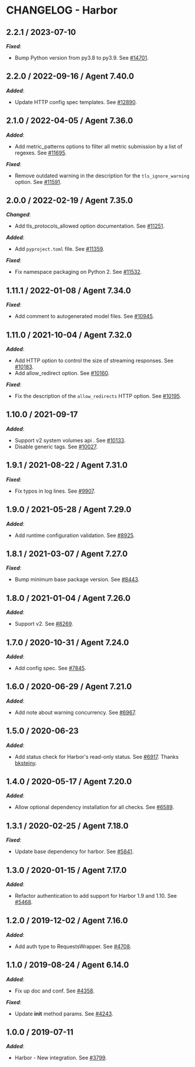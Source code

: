 # CHANGELOG - Harbor

## 2.2.1 / 2023-07-10

***Fixed***:

* Bump Python version from py3.8 to py3.9. See [#14701](https://github.com/DataDog/integrations-core/pull/14701).

## 2.2.0 / 2022-09-16 / Agent 7.40.0

***Added***: 

* Update HTTP config spec templates. See [#12890](https://github.com/DataDog/integrations-core/pull/12890).


## 2.1.0 / 2022-04-05 / Agent 7.36.0

***Added***: 

* Add metric_patterns options to filter all metric submission by a list of regexes. See [#11695](https://github.com/DataDog/integrations-core/pull/11695).

***Fixed***: 

* Remove outdated warning in the description for the `tls_ignore_warning` option. See [#11591](https://github.com/DataDog/integrations-core/pull/11591).


## 2.0.0 / 2022-02-19 / Agent 7.35.0

***Changed***: 

* Add tls_protocols_allowed option documentation. See [#11251](https://github.com/DataDog/integrations-core/pull/11251).

***Added***: 

* Add `pyproject.toml` file. See [#11359](https://github.com/DataDog/integrations-core/pull/11359).

***Fixed***: 

* Fix namespace packaging on Python 2. See [#11532](https://github.com/DataDog/integrations-core/pull/11532).


## 1.11.1 / 2022-01-08 / Agent 7.34.0

***Fixed***: 

* Add comment to autogenerated model files. See [#10945](https://github.com/DataDog/integrations-core/pull/10945).


## 1.11.0 / 2021-10-04 / Agent 7.32.0

***Added***: 

* Add HTTP option to control the size of streaming responses. See [#10183](https://github.com/DataDog/integrations-core/pull/10183).
* Add allow_redirect option. See [#10160](https://github.com/DataDog/integrations-core/pull/10160).

***Fixed***: 

* Fix the description of the `allow_redirects` HTTP option. See [#10195](https://github.com/DataDog/integrations-core/pull/10195).


## 1.10.0 / 2021-09-17

***Added***: 

* Support v2 system volumes api . See [#10133](https://github.com/DataDog/integrations-core/pull/10133).
* Disable generic tags. See [#10027](https://github.com/DataDog/integrations-core/pull/10027).


## 1.9.1 / 2021-08-22 / Agent 7.31.0

***Fixed***: 

* Fix typos in log lines. See [#9907](https://github.com/DataDog/integrations-core/pull/9907).


## 1.9.0 / 2021-05-28 / Agent 7.29.0

***Added***: 

* Add runtime configuration validation. See [#8925](https://github.com/DataDog/integrations-core/pull/8925).


## 1.8.1 / 2021-03-07 / Agent 7.27.0

***Fixed***: 

* Bump minimum base package version. See [#8443](https://github.com/DataDog/integrations-core/pull/8443).


## 1.8.0 / 2021-01-04 / Agent 7.26.0

***Added***: 

* Support v2. See [#8269](https://github.com/DataDog/integrations-core/pull/8269).


## 1.7.0 / 2020-10-31 / Agent 7.24.0

***Added***: 

* Add config spec. See [#7845](https://github.com/DataDog/integrations-core/pull/7845).


## 1.6.0 / 2020-06-29 / Agent 7.21.0

***Added***: 

* Add note about warning concurrency. See [#6967](https://github.com/DataDog/integrations-core/pull/6967).


## 1.5.0 / 2020-06-23

***Added***: 

* Add status check for Harbor's read-only status. See [#6917](https://github.com/DataDog/integrations-core/pull/6917). Thanks [bksteiny](https://github.com/bksteiny).


## 1.4.0 / 2020-05-17 / Agent 7.20.0

***Added***: 

* Allow optional dependency installation for all checks. See [#6589](https://github.com/DataDog/integrations-core/pull/6589).


## 1.3.1 / 2020-02-25 / Agent 7.18.0

***Fixed***: 

* Update base dependency for harbor. See [#5841](https://github.com/DataDog/integrations-core/pull/5841).


## 1.3.0 / 2020-01-15 / Agent 7.17.0

***Added***: 

* Refactor authentication to add support for Harbor 1.9 and 1.10. See [#5468](https://github.com/DataDog/integrations-core/pull/5468).


## 1.2.0 / 2019-12-02 / Agent 7.16.0

***Added***: 

* Add auth type to RequestsWrapper. See [#4708](https://github.com/DataDog/integrations-core/pull/4708).


## 1.1.0 / 2019-08-24 / Agent 6.14.0

***Added***: 

* Fix up doc and conf. See [#4358](https://github.com/DataDog/integrations-core/pull/4358).

***Fixed***: 

* Update __init__ method params. See [#4243](https://github.com/DataDog/integrations-core/pull/4243).


## 1.0.0 / 2019-07-11

***Added***: 

* Harbor - New integration. See [#3799](https://github.com/DataDog/integrations-core/pull/3799).

